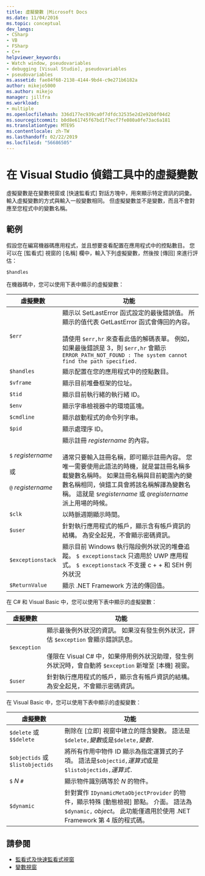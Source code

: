 ```yaml
---
title: 虛擬變數 |Microsoft Docs
ms.date: 11/04/2016
ms.topic: conceptual
dev_langs:
- CSharp
- VB
- FSharp
- C++
helpviewer_keywords:
- Watch window, pseudovariables
- debugging [Visual Studio], pseudovariables
- pseudovariables
ms.assetid: fae84f68-2138-4144-9bd4-c9e271b6182a
author: mikejo5000
ms.author: mikejo
manager: jillfra
ms.workload:
- multiple
ms.openlocfilehash: 336d177ec939ca0f7dfdc32535e2d2e92b0f04d2
ms.sourcegitcommit: b0d8e61745f67bd1f7ecf7fe080a0fe73ac6a181
ms.translationtype: MTE95
ms.contentlocale: zh-TW
ms.lasthandoff: 02/22/2019
ms.locfileid: "56686505"
---
```

# <a name="pseudovariables-in-the-visual-studio-debugger"></a>在 Visual Studio 偵錯工具中的虛擬變數
虛擬變數是在變數視窗或 [快速監看式] 對話方塊中，用來顯示特定資訊的詞彙。 輸入虛擬變數的方式與輸入一般變數相同。 但虛擬變數並不是變數，而且不會對應至您程式中的變數名稱。

## <a name="example"></a>範例
 假設您在編寫機器碼應用程式，並且想要查看配置在應用程式中的控點數目。 您可以在 [監看式] 視窗的 [名稱] 欄中，輸入下列虛擬變數，然後按 [傳回] 來進行評估：

`$handles`

 在機器碼中，您可以使用下表中顯示的虛擬變數：

|虛擬變數|功能|
|--------------------|--------------|
|`$err`|顯示以 SetLastError 函式設定的最後錯誤值。 所顯示的值代表 GetLastError 函式會傳回的內容。<br /><br /> 請使用 `$err,hr` 來查看此值的解碼表單。 例如，如果最後錯誤是 3，則 `$err,hr` 會顯示 `ERROR_PATH_NOT_FOUND : The system cannot find the path specified.`|
|`$handles`|顯示配置在您的應用程式中的控點數目。|
|`$vframe`|顯示目前堆疊框架的位址。|
|`$tid`|顯示目前執行緒的執行緒 ID。|
|`$env`|顯示字串檢視器中的環境區塊。|
|`$cmdline`|顯示啟動程式的命令列字串。|
|`$pid`|顯示處理序 ID。|
|`$` *registername*<br /><br /> 或<br /><br /> `@` *registername*|顯示註冊 *registername* 的內容。<br /><br /> 通常只要輸入註冊名稱，即可顯示註冊內容。 您唯一需要使用此語法的時機，就是當註冊名稱多載變數名稱時。 如果註冊名稱與目前範圍內的變數名稱相同，偵錯工具會將該名稱解譯為變數名稱。 這就是 `$`*registername* 或 `@`*registername* 派上用場的時候。|
|`$clk`|以時脈週期顯示時間。|
|`$user`|針對執行應用程式的帳戶，顯示含有帳戶資訊的結構。 為安全起見，不會顯示密碼資訊。|
|`$exceptionstack`|顯示目前 Windows 執行階段例外狀況的堆疊追蹤。 `$ exceptionstack` 只適用於 UWP 應用程式。 `$ exceptionstack` 不支援 c + + 和 SEH 例外狀況|
|`$ReturnValue`|顯示 .NET Framework 方法的傳回值。|

 在 C# 和 Visual Basic 中，您可以使用下表中顯示的虛擬變數：

|虛擬變數|功能|
|--------------------|--------------|
|`$exception`|顯示最後例外狀況的資訊。 如果沒有發生例外狀況，評估 `$exception` 會顯示錯誤訊息。<br /><br /> 僅限在 Visual C# 中，如果停用例外狀況助理，發生例外狀況時，會自動將 `$exception` 新增至 [本機] 視窗。|
|`$user`|針對執行應用程式的帳戶，顯示含有帳戶資訊的結構。 為安全起見，不會顯示密碼資訊。|

 在 Visual Basic 中，您可以使用下表中顯示的虛擬變數：

|虛擬變數|功能|
|--------------------|--------------|
|`$delete` 或 `$$delete`|刪除在 [立即] 視窗中建立的隱含變數。 語法是`$delete,`*變數*或是`$delete,`*變數*`.`|
|`$objectids` 或 `$listobjectids`|將所有作用中物件 ID 顯示為指定運算式的子項。 語法是`$objectid,`*運算式*或是`$listobjectids,`*運算式*`.`|
|`$` *N* `#`|顯示物件識別碼等於 *N* 的物件。|
|`$dynamic`|針對實作 `IDynamicMetaObjectProvider` 的物件，顯示特殊 [動態檢視] 節點。 介面。 語法為 `$dynamic,` *object*。 此功能僅適用於使用 .NET Framework 第 4 版的程式碼。|

## <a name="see-also"></a>請參閱
- [監看式及快速監看式視窗](../debugger/watch-and-quickwatch-windows.md)
- [變數視窗](../debugger/debugger-windows.md)